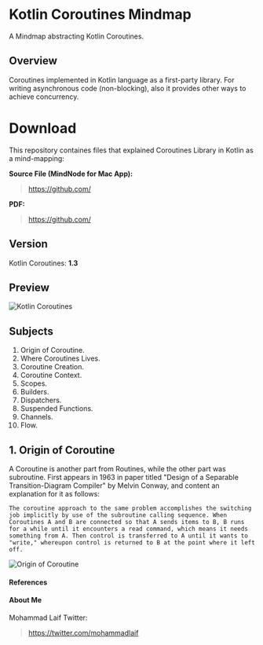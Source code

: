 # Kotlin Coroutines Mindmap
A Mindmap abstracting Kotlin Coroutines.

## Overview
Coroutines implemented in Kotlin language as a first-party library. For writing asynchronous code (non-blocking), also it provides other ways to achieve  concurrency.


# Download
This repository containes files that explained Coroutines Library in Kotlin as a mind-mapping:

**Source File (MindNode for Mac App):**
> https://github.com/

**PDF:**
> https://github.com/


## Version
Kotlin Coroutines: **1.3**

## Preview
![Kotlin Coroutines](../master/files/mindmapsourcefile.mindnode/QuickLook/Preview.jpg "Kotlin Coroutines")

## Subjects
1. Origin of Coroutine.
2. Where Coroutines Lives.
3. Coroutine Creation.
4. Coroutine Context.
5. Scopes.
6. Builders.
7. Dispatchers.
8. Suspended Functions.
9. Channels.
10. Flow.



## 1. Origin of Coroutine
A Coroutine is another part from Routines, while the other part was subroutine. First appears in 1963 in paper titled "Design of a Separable Transition-Diagram Compiler" by Melvin Conway, and content an explanation for it as follows:

`The coroutine approach to the same problem accomplishes the switching job implicitly by use of the subroutine calling sequence. When Coroutines A and B are connected so that A sends items to B, B runs for a while until it encounters a read command, which means it needs something from A. Then control is transferred to A until it wants to "write," whereupon control is returned to B at the point where it left off.`

![Origin of Coroutine](../master/files/originofcoroutine.png "Origin of Coroutine")



#### References


#### About Me
Mohammad Laif
Twitter:
> https://twitter.com/mohammadlaif
